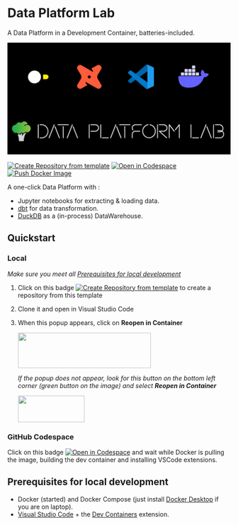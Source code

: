 # Data Platform Lab
A Data Platform in a Development Container, batteries-included.

![Data Platform Lab](data_platform_lab.jpg)

[![Create Repository from template](https://img.shields.io/static/v1?label=GitHub&message=Create%20Repository&color=blue&logo=github)](https://github.com/brocolidata/dataplatform_lab/generate)
[![Open in Codespace](https://img.shields.io/static/v1?label=Codespace&message=Open&color=blue&logo=github)](https://github.com/codespaces/new?template_repository=brocolidata/dataplatform_lab)
[![Push Docker Image](https://github.com/brocolidata/dataplatform_lab/actions/workflows/docker-publish.yml/badge.svg?branch=main)](https://github.com/brocolidata/dataplatform_lab/actions/workflows/docker-publish.yml)


A one-click Data Platform with : 
- Jupyter notebooks for extracting & loading data.
- [dbt](https://www.getdbt.com) for data transformation.
- [DuckDB](https://duckdb.org) as a (in-process) DataWarehouse.

## Quickstart

### Local

*Make sure you meet all [Prerequisites for local development](#prerequisites-for-local-development)* 
1. Click on this badge [![Create Repository from template](https://img.shields.io/static/v1?label=GitHub&message=Create%20Repository&color=blue&logo=github)](https://github.com/brocolidata/dataplatform_lab/generate) to create a repository from this template
2. Clone it and open in Visual Studio Code
3. When this popup appears, click on **Reopen in Container** 
   
   <img src="https://code.visualstudio.com/assets/docs/devcontainers/create-dev-container/dev-container-reopen-prompt.png" height=80, width=300 style="display: block; left-margin: 50" />

   *If the popup does not appear, look for this button on the bottom left corner (green button on the image) and select **Reopen in Container***

   <img src="https://code.visualstudio.com/assets/docs/devcontainers/containers/remote-dev-status-bar.png" height=60, width=150 style="display: block; left-margin: 50" />


### GitHub Codespace
Click on this badge [![Open in Codespace](https://img.shields.io/static/v1?label=Codespace&message=Open&color=blue&logo=github)](https://github.com/codespaces/new?template_repository=brocolidata/dataplatform_lab) and wait while Docker is pulling the image, building the dev container and installing VSCode extensions. 


## Prerequisites for local development
- Docker (started) and Docker Compose (just install [Docker Desktop](https://www.docker.com/products/docker-desktop/) if you are on laptop).
- [Visual Studio Code](https://code.visualstudio.com/) + the [Dev Containers](https://marketplace.visualstudio.com/items?itemName=ms-vscode-remote.remote-containers) extension.
